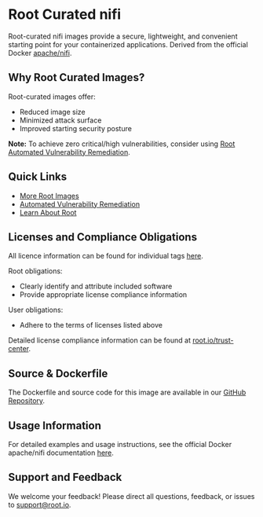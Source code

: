 # Root Curated nifi

Root-curated nifi images provide a secure, lightweight, and convenient starting point for your containerized applications. Derived from the official Docker [apache/nifi](https://hub.docker.com/r/apache/nifi).

## Why Root Curated Images?
Root-curated images offer:
- Reduced image size
- Minimized attack surface
- Improved starting security posture

**Note:** To achieve zero critical/high vulnerabilities, consider using [Root Automated Vulnerability Remediation](https://app.root.io).

## Quick Links
- [More Root Images](https://images.root.io)
- [Automated Vulnerability Remediation](https://app.root.io)
- [Learn About Root](https://www.root.io)

## Licenses and Compliance Obligations
All licence information can be found for individual tags [here](https://github.com/rootio-avr/public-image-catalog/tree/main/debian/nifi/).

Root obligations:
- Clearly identify and attribute included software
- Provide appropriate license compliance information

User obligations:
- Adhere to the terms of licenses listed above

Detailed license compliance information can be found at [root.io/trust-center](https://root.io/trust-center).

## Source & Dockerfile
The Dockerfile and source code for this image are available in our [GitHub Repository](https://github.com/rootio-avr/public-image-catalog/tree/main/debian/nifi/).

## Usage Information
For detailed examples and usage instructions, see the official Docker apache/nifi documentation [here](https://hub.docker.com/r/apache/nifi).

## Support and Feedback
We welcome your feedback! Please direct all questions, feedback, or issues to [support@root.io](mailto:support@root.io).